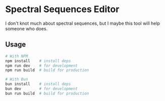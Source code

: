 # Spectral Sequences Editor

I don't knot much about spectral sequences, but I maybe this tool will help someone who does.

## Usage

```bash
# With NPM
npm install    # install deps
npm run dev    # for development
npm run build  # build for production

# With Bun
bun install    # install deps
bun dev        # for development
bun run build  # build for production
```
